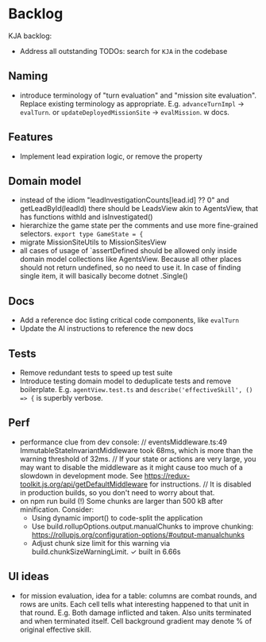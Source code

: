 # Backlog

KJA backlog:

- Address all outstanding TODOs: search for `KJA` in the codebase

## Naming

- introduce terminology of "turn evaluation" and "mission site evaluation". Replace existing terminology as appropriate.
  E.g. `advanceTurnImpl` -> `evalTurn`. or `updateDeployedMissionSite` -> `evalMission`.
w docs.

## Features

- Implement lead expiration logic, or remove the property

## Domain model

- instead of the idiom "leadInvestigationCounts[lead.id] ?? 0" and getLeadById(leadId)
  there should be LeadsView akin to AgentsView, that has functions withId and isInvestigated()
- hierarchize the game state per the comments and use more fine-grained selectors.
  `export type GameState = {`
- migrate MissionSiteUtils to MissionSitesView
- all cases of usage of `assertDefined should be allowed only inside domain model collections like AgentsView.
  Because all other places should not return undefined, so no need to use it.
  In case of finding single item, it will basically become dotnet .Single()

## Docs

- Add a reference doc listing critical code components, like `evalTurn`
- Update the AI instructions to reference the new docs

## Tests

- Remove redundant tests to speed up test suite
- Introduce testing domain model to deduplicate tests and remove boilerplate.
  E.g. `agentView.test.ts` and `describe('effectiveSkill', () => {` is superbly verbose.

## Perf

- performance clue from dev console:
  // eventsMiddleware.ts:49 ImmutableStateInvariantMiddleware took 68ms, which is more than the warning threshold of 32ms.
  // If your state or actions are very large, you may want to disable the middleware as it might cause too much
  of a slowdown in development mode. See https://redux-toolkit.js.org/api/getDefaultMiddleware for instructions.
  // It is disabled in production builds, so you don't need to worry about that.
- on npm run build
  (!) Some chunks are larger than 500 kB after minification. Consider:
  - Using dynamic import() to code-split the application
  - Use build.rollupOptions.output.manualChunks to improve chunking: https://rollupjs.org/configuration-options/#output-manualchunks
  - Adjust chunk size limit for this warning via build.chunkSizeWarningLimit.
  ✓ built in 6.66s

## UI ideas

- for mission evaluation, idea for a table: columns are combat rounds, and rows are units. Each cell tells what
  interesting happened to that unit in that round.
  E.g. Both damage inflicted and taken. Also units terminated and when terminated itself.
  Cell background gradient may denote % of original effective skill.
